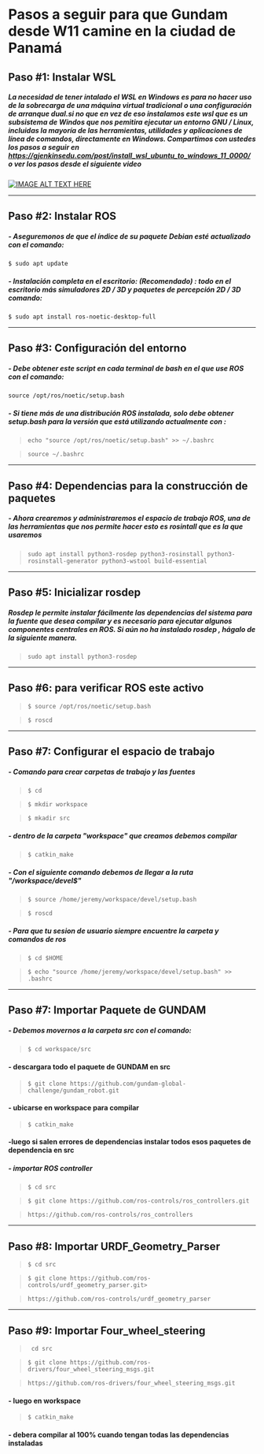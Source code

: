 # **Pasos a seguir para que Gundam desde W11 camine en la ciudad de Panamá**


## **Paso #1: Instalar WSL**
##### La necesidad de tener intalado el WSL en Windows es para no hacer uso de la sobrecarga de una máquina virtual tradicional o una configuración de arranque dual.si no que en vez de eso instalamos este wsl que es un subsistema de Windos que nos pemitira ejecutar un entorno GNU / Linux, incluidas la mayoría de las herramientas, utilidades y aplicaciones de línea de comandos, directamente en Windows.     Compartimos con ustedes los pasos a seguir en  https://gjenkinsedu.com/post/install_wsl_ubuntu_to_windows_11_0000/ o ver los pasos desde el siguiente video
[![IMAGE ALT TEXT HERE](https://www.trecebits.com/wp-content/uploads/2019/09/YouTube.jpg)](https://www.youtube.com/watch?v=wWFI2Gxtq-8)
___

## **Paso #2: Instalar ROS**
##### -  Aseguremonos de que el índice de su paquete Debian esté actualizado con el comando:
``` 
$ sudo apt update 
```

##### - Instalación completa en el escritorio: (Recomendado) : todo en el escritorio más simuladores 2D / 3D y paquetes de percepción 2D / 3D  comando:
 ``` 
$ sudo apt install ros-noetic-desktop-full
```
___


## **Paso #3: Configuración del entorno**
##### - Debe obtener este script en cada terminal de bash en el que use ROS con el comando: 
``` source /opt/ros/noetic/setup.bash ```

##### - Si tiene más de una distribución ROS instalada, solo debe obtener setup.bash para la versión que está utilizando actualmente con :
>`echo "source /opt/ros/noetic/setup.bash" >> ~/.bashrc`

>`source ~/.bashrc`
___

## **Paso #4: Dependencias para la construcción de paquetes**
##### - Ahora crearemos y administraremos el espacio de trabajo ROS, una de las herramientas que nos permite hacer esto es rosintall que es la que usaremos
>`sudo apt install python3-rosdep python3-rosinstall python3-rosinstall-generator python3-wstool build-essential`

___

## **Paso #5: Inicializar rosdep**
##### Rosdep le permite instalar fácilmente las dependencias del sistema para la fuente que desea compilar y es necesario para ejecutar algunos componentes centrales en ROS. Si aún no ha instalado rosdep , hágalo de la siguiente manera.
>`sudo apt install python3-rosdep`
___

## **Paso #6: para verificar ROS este activo**
>`$ source /opt/ros/noetic/setup.bash`

>`$ roscd`
___

## **Paso #7: Configurar el espacio de trabajo**
##### - Comando para crear carpetas de trabajo y las fuentes
>`$ cd`

>`$ mkdir workspace`

>`$ mkadir src`

##### - dentro de la carpeta "workspace" que creamos debemos compilar
>`$ catkin_make`


##### - Con el siguiente comando debemos de llegar a la ruta "/workspace/devel$"
>`$ source /home/jeremy/workspace/devel/setup.bash`

>`$ roscd`


##### - Para que tu sesion de usuario siempre encuentre la carpeta y comandos de ros
>`$ cd $HOME`

>`$ echo "source /home/jeremy/workspace/devel/setup.bash" >> .bashrc`
___

## **Paso #7: Importar Paquete de GUNDAM**
##### - Debemos movernos a la carpeta src con el comando:
>`$ cd workspace/src`
#### -  descargara todo el paquete de GUNDAM en src 
>`$ git clone https://github.com/gundam-global-challenge/gundam_robot.git`
#### - ubicarse en workspace para compilar
>`$ catkin_make`
#### -luego si salen errores de dependencias instalar todos esos paquetes de dependencia en src

##### - importar ROS controller
>`$ cd src`

>`$ git clone https://github.com/ros-controls/ros_controllers.git`

>`https://github.com/ros-controls/ros_controllers`
___

## **Paso #8: Importar URDF_Geometry_Parser**
<!-- #### - Importar URDF_Geometry_Parser -->
>`$ cd src`

>`$ git clone https://github.com/ros-controls/urdf_geometry_parser.git>`

>`https://github.com/ros-controls/urdf_geometry_parser`
___

## **Paso #9: Importar Four_wheel_steering**
<!-- #### - Importar Four_wheel_steering -->
>` cd src`

>`$ git clone https://github.com/ros-drivers/four_wheel_steering_msgs.git`

>`https://github.com/ros-drivers/four_wheel_steering_msgs.git`
#### - luego en workspace 
>`$ catkin_make`
#### - debera compilar al 100% cuando tengan todas las dependencias instaladas



